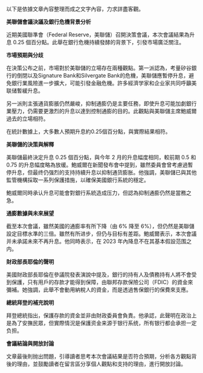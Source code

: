 以下是依據文章內容整理而成之文字內容，力求詳盡客觀。

**美聯儲會議決議及銀行危機背景分析**

近期美國聯準會（Federal Reserve，美聯儲）召開決策會議，本次會議結果為升息 0.25 個百分點。此舉在銀行危機持續發酵的背景下，引發市場廣泛關注。

**市場預期與分歧**

在決策公布之前，市場對於美聯儲的立場存在兩種觀點。第一派認為，考量矽谷銀行的倒閉以及Signature Bank和Silvergate Bank的危機，美聯儲應暫停升息，避免銀行業風險進一步擴大，可能引發金融危機。許多經濟学家和企业家共同呼籲美联储暫緩升息。

另一派則主張通貨膨脹仍然嚴峻，抑制通膨仍是主要任務，即使升息可能加劇銀行業壓力，仍需要更激烈的升息以達到控制通膨的目的。此觀點與美聯儲主席鮑威爾過去的立場相符。

在統計數據上，大多數人預期升息約0.25個百分點，與實際結果相符。

**美聯儲的決策與解釋**

美聯儲最終決定升息 0.25 個百分點，與今年 2 月的升息幅度相同，較前期 0.5 和 0.75 的升息幅度略為放缓。鮑威爾在新聞發布會中提到，雖然委員會曾考慮過暫停升息，但最终仍强烈的支持持續升息以抑制通货膨胀。他強調，美聯儲已與其他監管機構採取一系列保護措施，以確保美國銀行系統的穩定。

鮑威爾同時承认升息可能會對銀行系統造成压力，但認為抑制通膨仍然是當務之急。

**通膨數據與未來展望**

截至本次會議，雖然美國的通膨率有所下降（由 6% 降至 6%），但仍然是美聯儲設定目標水準的三倍。雖然有所进步，但仍与目标有差距。鮑威爾表示，本次會議并未承諾未來不再升息。他同時表示，在 2023 年內降息不在其基本假設范围之内。

**財政部長耶倫的聲明**

美國財政部長耶倫在參議院發表演說中提及，銀行的持有人及債務持有人將不會受到保護，只有用戶的存款才能得到保障，由聯邦存款保險公司（FDIC）的資金來彌補。她強調，此舉不會動用納稅人的資金，而是透過售保銀行的保費來支應。

**總統拜登的補充說明**

拜登總統指出，保護存款的資金並非由財政委員會負責。他承認，此聲明在政治上是為了安撫民眾，但實際情況是保護资金来源于银行系统，所有银行都会承担一定负担。

**會議結論與開放討論**

文章最後則抛出問題，引導讀者思考本次會議結果是否符合預期，分析各方觀點背後的理由，並鼓勵讀者在留言區分享個人觀點和支持的理由，進行開放討論。